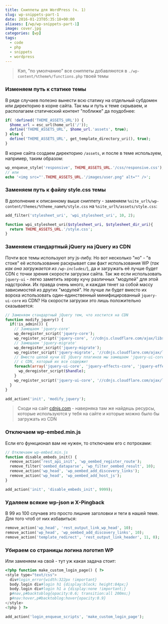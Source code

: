 ```yaml
---
title: Сниппеты для WordPress (ч. 1)
slug: wp-snippets-part-1
date: 2016-01-23T05:35:18+00:00
aliases: [/wp/wp-snippets-part-1]
image: cover.jpg
categories: [wp]
tags:
  - code
  - php
  - snippets
  - wordpress
---
```


> Кэп, "по умолчанию" все сниппеты добавляются в `./wp-content/%theme%/functions.php` твоей темы

### Изменяем путь к статике темы

В ряде случаев полезно вынести всю статику на отдельный субдомен или директорию в корне сайта. Так мы и путь к теме скрываем, и располагаем статический контент "поближе" да поудобнее:

<!--more-->

```php
if( !defined('THEME_ASSETS_URL')) {
  $home_url = esc_url(home_url('/'));
  define('THEME_ASSETS_URL', $home_url.'assets', true);
} else {
  define('THEME_ASSETS_URL', get_template_directory_uri(), true);
}
```

В корне сайта создаем директорию `/assets`, и после в теме используем, например, таким образом:

```php
wp_enqueue_style('responsive', THEME_ASSETS_URL.'/css/responsive.css');
// или
echo '<img src="'.THEME_ASSETS_URL.'/images/user.png" alt="" />';
```

### Заменяем путь к файлу style.css темы

В дополнение к описанному выше сниппету - заменяем `%site_url%/wp-content/themes/%theme_name%/style.css` на `%site_url%/assets/style.css`:

```php
add_filter('stylesheet_uri', 'wpi_stylesheet_uri', 10, 2);

function wpi_stylesheet_uri($stylesheet_uri, $stylesheet_dir_uri){
  return THEME_ASSETS_URL.'/style.css';
}
```

### Заменяем стандартный jQuery на jQuery из CDN

Почти все темы используют эту js-либу. Но вот несколько "но" - "в стоке" её использование раскрывает сам факт использования WP (_так как она загружается из `/wp-includes/`_), да и загружать её лучше будет CDN с точки зрения скорости загрузки сайта. Так же если использовать `jquery-ui` - легко заметить херову кучу различных "модулей" для этой надстройки. Их правда очень много, и каждая тянет за собой массу зависимостей из других "модулей". Не лучше ли будет вместо их вороха использовать один-единственный минифицированный `jquery-ui-core` из CDN? На скорости загрузки это лишь положительно сказывается:

```php
// Заменяем стандартный jQuery тем, что хостится на CDN
function modify_jquery() {
  if(!is_admin()) {
    // Замещаем 'jquery-core'
    wp_deregister_script('jquery-core');
    wp_register_script('jquery-core', '//cdnjs.cloudflare.com/ajax/libs/jquery/1.11.3/jquery.min.js', false, '1.11.3');
    // Замещаем 'jquery-migrate'
    wp_deregister_script('jquery-migrate');
    wp_register_script('jquery-migrate', '//cdnjs.cloudflare.com/ajax/libs/jquery-migrate/1.2.1/jquery-migrate.min.js', array('jquery-core'), '1.2.1');
    // Вместо целой кучи UI jQuery плагинов мы замещаем 'jquery-ui-core'
    // с CDN, который их все содержит
    foreach(array('jquery-ui-core', 'jquery-effects-core', 'jquery-effects-blind', 'jquery-effects-bounce', 'jquery-effects-clip', 'jquery-effects-drop', 'jquery-effects-explode', 'jquery-effects-fade', 'jquery-effects-fold', 'jquery-effects-highlight', 'jquery-effects-pulsate', 'jquery-effects-scale', 'jquery-effects-shake', 'jquery-effects-slide', 'jquery-effects-transfer', 'jquery-ui-accordion', 'jquery-ui-autocomplete', 'jquery-ui-button', 'jquery-ui-datepicker', 'jquery-ui-dialog', 'jquery-ui-draggable', 'jquery-ui-droppable', 'jquery-ui-menu', 'jquery-ui-mouse', 'jquery-ui-position', 'jquery-ui-progressbar', 'jquery-ui-resizable', 'jquery-ui-selectable', 'jquery-ui-slider', 'jquery-ui-sortable', 'jquery-ui-spinner', 'jquery-ui-tabs', 'jquery-ui-tooltip', 'jquery-ui-widget') as $handle) {
      wp_deregister_script($handle);
    }
    wp_register_script('jquery-ui-core', '//cdnjs.cloudflare.com/ajax/libs/jqueryui/1.11.4/jquery-ui.min.js', array('jquery'), '1.11.4', true);
  }
}

add_action('init', 'modify_jquery');
```

> Сходи на сайт [cdnjs.com](https://cdnjs.com/) - наверняка там же найдешь ресурсы, которые используются у тебя на сайте и которые можно было бы загружать из CDN

### Отключаем wp-embed.min.js

Если его функционал вам не нужен, то отключаем его с потрохами:

```php
// Отключаем wp-embed.min.js
function disable_embeds_init() {
  remove_action('rest_api_init', 'wp_oembed_register_route');
  remove_filter('oembed_dataparse', 'wp_filter_oembed_result', 10);
  remove_action('wp_head', 'wp_oembed_add_discovery_links');
  remove_action('wp_head', 'wp_oembed_add_host_js');
}

add_action('init', 'disable_embeds_init', 9999);
```

### Удаляем всякие wp-json и X-Pingback

В 99 из 100 случаев это просто лишние заголовки и теги в нашей теме. Для того чтоб от них избавиться:

```php
remove_action('wp_head', 'rest_output_link_wp_head', 10);
remove_action('wp_head', 'wp_oembed_add_discovery_links', 10);
remove_action('template_redirect', 'rest_output_link_header', 11, 0);
```

### Убираем со страницы логина логотип WP

Или заменяем на свой - тут уж какая задача стоит:

```php
<?php function make_custom_login_page() { ?>
<style type="text/css">
  div#login_error{width:322px !important}
  body.login div#login h1 {display:block; height:84px;}
  body.login div#login h1 a {display:none !important;}
  p#nav,p#backtoblog{opacity:0.6; transition:all 200ms;}
  p#nav:hover,p#backtoblog:hover{opacity:0.9}
</style>
<?php } ?>

add_action('login_enqueue_scripts', 'make_custom_login_page');
```
